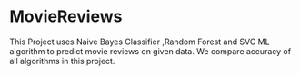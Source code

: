 # MovieReviews

This Project uses Naive Bayes Classifier ,Random Forest and SVC ML algorithm to predict movie reviews on given data. We compare accuracy of all algorithms in this project. 
